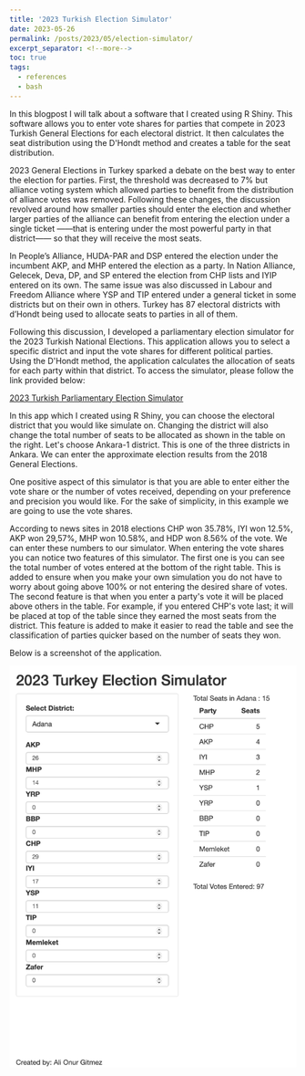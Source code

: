 ```yaml
---
title: '2023 Turkish Election Simulator'
date: 2023-05-26
permalink: /posts/2023/05/election-simulator/
excerpt_separator: <!--more-->
toc: true
tags:
  - references
  - bash
---
```


In this blogpost I will talk about a software that I created using R Shiny. This software allows you to enter vote shares for parties that compete in 2023 Turkish General Elections for each electoral district. It then calculates the seat distribution using the D'Hondt method and creates a table for the seat distribution.

<!--more-->

2023 General Elections in Turkey sparked a debate on the best way to enter the election for parties. First, the threshold was decreased to 7% but alliance voting system which allowed parties to benefit from the distribution of alliance votes was removed. Following these changes, the discussion revolved around how smaller parties should enter the election and whether larger parties of the alliance can benefit from entering the election under a single ticket ——that is entering under the most powerful party in that district—— so that they will receive the most seats. 

In People’s Alliance, HUDA-PAR and DSP entered the election under the incumbent AKP, and MHP entered the election as a party. In Nation Alliance, Gelecek, Deva, DP, and SP entered the election from CHP lists and IYIP entered on its
own. The same issue was also discussed in Labour and Freedom Alliance where YSP and TIP entered under a general ticket in some districts but on their own in others. Turkey has 87 electoral districts with d’Hondt being used to allocate seats to parties in all of them. 


Following this discussion, I developed a parliamentary election simulator for the 2023 Turkish National Elections. This application allows you to select a specific district and input the vote shares for different political parties. Using the D'Hondt method, the application calculates the allocation of seats for each party within that district. To access the simulator, please follow the link provided below:

[2023 Turkish Parliamentary Election Simulator](https://onurgitmez.shinyapps.io/2023TurkishElectionSimulator/)

In this app which I created using R Shiny, you can choose the electoral district that you would like simulate on. Changing the district will also change the total number of seats to be allocated as shown in the table on the right. Let's choose Ankara-1 district. This is one of the three districts in Ankara. We can enter the approximate election results from the 2018 General Elections. 

One positive aspect of this simulator is that you are able to enter either the vote share or the number of votes received, depending on your preference and precision you would like. For the sake of simplicity, in this example we are going to use the vote shares. 

According to news sites in 2018 elections CHP won 35.78%, IYI won 12.5%, AKP won 29,57%, MHP won 10.58%, and HDP won 8.56% of the vote. We can enter these numbers to our simulator. When entering the vote shares you can notice two features of this simulator. The first one is you can see the total number of votes entered at the bottom of the right table. This is added to ensure when you make your own simulation you do not have to worry about going above 100% or not entering the desired share of votes. The second feature is that when you enter a party's vote it will be placed above others in the table. For example, if you entered CHP's vote last; it will be placed at top of the table since they earned the most seats from the district. This feature is added to make it easier to read the table and see the classification of parties quicker based on the number of seats they won.

Below is a screenshot of the application.

![Turkish Election Simulator-Seat Distribution](/images/software/turkeyelectionsimulator.png)




